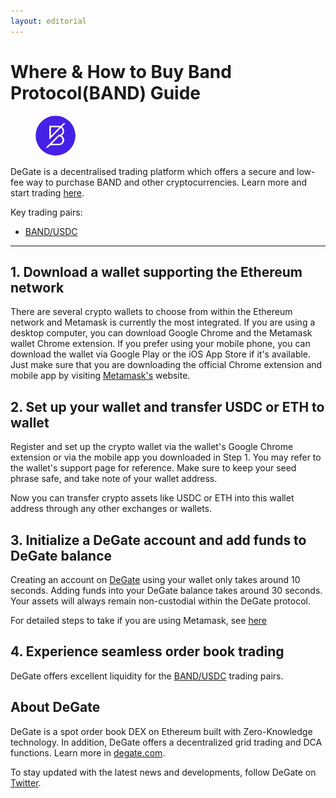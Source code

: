 ```yaml
---
layout: editorial
---
```


# Where & How to Buy Band Protocol(BAND) Guide

<figure><img src="../.gitbook/assets/band_0xba11d00c5f74255f56a5e366f4f77f5a186d7f55.png" alt="BAND" width="64" style="border-radius: 50%;"><figcaption></figcaption></figure>

DeGate is a decentralised trading platform which offers a secure and low-fee way to purchase BAND and other cryptocurrencies. Learn more and start trading [here](https://app.degate.com/trade/USDC/0xba11d00c5f74255f56a5e366f4f77f5a186d7f55?utm_source=howtobuy).&#x20;

Key trading pairs:

* [BAND/USDC](https://app.degate.com/trade/USDC/0xba11d00c5f74255f56a5e366f4f77f5a186d7f55?utm_source=howtobuy)

***

## 1. Download a wallet supporting the Ethereum network

There are several crypto wallets to choose from within the Ethereum network and Metamask is currently the most integrated. If you are using a desktop computer, you can download Google Chrome and the Metamask wallet Chrome extension. If you prefer using your mobile phone, you can download the wallet via Google Play or the iOS App Store if it's available. Just make sure that you are downloading the official Chrome extension and mobile app by visiting [Metamask's](https://metamask.io/) website.

## 2. Set up your wallet and transfer USDC or ETH to wallet

Register and set up the crypto wallet via the wallet's Google Chrome extension or via the mobile app you downloaded in Step 1. You may refer to the wallet's support page for reference. Make sure to keep your seed phrase safe, and take note of your wallet address.&#x20;

Now you can transfer crypto assets like USDC or ETH into this wallet address through any other exchanges or wallets.

## 3. Initialize a DeGate account and add funds to DeGate balance

Creating an account on [DeGate](https://app.degate.com/?utm_source=BAND_howtobuy) using your wallet only takes around 10 seconds. Adding funds into your DeGate balance takes around 30 seconds. Your assets will always remain non-custodial within the DeGate protocol.

For detailed steps to take if you are using Metamask, see [here](https://docs.degate.com/v/product_en/main-features/wallet-connectivity/metamask)

## 4. Experience seamless order book trading

DeGate offers excellent liquidity for the [BAND/USDC](https://app.degate.com/trade/USDC/0xba11d00c5f74255f56a5e366f4f77f5a186d7f55?utm_source=howtobuy) trading pairs.&#x20;

## About DeGate

DeGate is a spot order book DEX on Ethereum built with Zero-Knowledge technology. In addition, DeGate offers a decentralized grid trading and DCA functions. Learn more in [degate.com](https://degate.com/?utm_source=BAND_howtobuy).

To stay updated with the latest news and developments, follow DeGate on [Twitter](https://twitter.com/degatedex).
